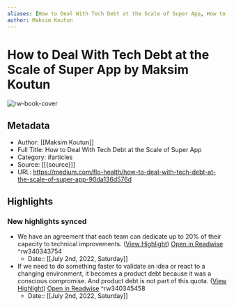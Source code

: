 ```yaml
---
aliases: [How to Deal With Tech Debt at the Scale of Super App, How to Deal With Tech Debt at the Scale of Super App]
author: Maksim Koutun
---
```

# How to Deal With Tech Debt at the Scale of Super App by Maksim Koutun

![rw-book-cover](https://miro.medium.com/max/1200/1*gNoKiKBjoOk4aN4buOKM8Q.png)

## Metadata
- Author: [[Maksim Koutun]]
- Full Title: How to Deal With Tech Debt at the Scale of Super App
- Category: #articles
- Source: [[{source}]]
- URL: https://medium.com/flo-health/how-to-deal-with-tech-debt-at-the-scale-of-super-app-90da136d576d

## Highlights
### New highlights synced
- We have an agreement that each team can dedicate up to 20% of their capacity to technical improvements. ([View Highlight](https://read.readwise.io/read/01g6zravgxwf86daegypeee7pf)) [Open in Readwise](https://readwise.io/open/340343754) ^rw340343754
    - Date:: [[July 2nd, 2022, Saturday]]
- If we need to do something faster to validate an idea or react to a changing environment, it becomes a product debt because it was a conscious compromise. And product debt is not part of this quota. ([View Highlight](https://read.readwise.io/read/01g6zrc6n8bb66bt4wt67fky15)) [Open in Readwise](https://readwise.io/open/340345458) ^rw340345458
    - Date:: [[July 2nd, 2022, Saturday]]
